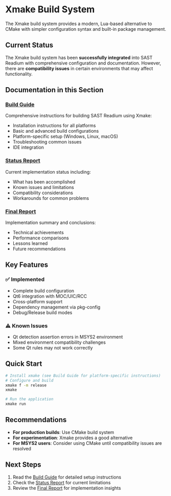 # Xmake Build System

The Xmake build system provides a modern, Lua-based alternative to CMake with simpler configuration syntax and built-in package management.

## Current Status

The Xmake build system has been **successfully integrated** into SAST Readium with comprehensive configuration and documentation. However, there are **compatibility issues** in certain environments that may affect functionality.

## Documentation in this Section

### [Build Guide](xmake-build.md)

Comprehensive instructions for building SAST Readium using Xmake:

- Installation instructions for all platforms
- Basic and advanced build configurations
- Platform-specific setup (Windows, Linux, macOS)
- Troubleshooting common issues
- IDE integration

### [Status Report](xmake-status.md)

Current implementation status including:

- What has been accomplished
- Known issues and limitations
- Compatibility considerations
- Workarounds for common problems

### [Final Report](xmake-final-report.md)

Implementation summary and conclusions:

- Technical achievements
- Performance comparisons
- Lessons learned
- Future recommendations

## Key Features

### ✅ Implemented

- Complete build configuration
- Qt6 integration with MOC/UIC/RCC
- Cross-platform support
- Dependency management via pkg-config
- Debug/Release build modes

### ⚠️ Known Issues

- Qt detection assertion errors in MSYS2 environment
- Mixed environment compatibility challenges
- Some Qt rules may not work correctly

## Quick Start

```bash
# Install xmake (see Build Guide for platform-specific instructions)
# Configure and build
xmake f -m release
xmake

# Run the application
xmake run
```

## Recommendations

- **For production builds**: Use CMake build system
- **For experimentation**: Xmake provides a good alternative
- **For MSYS2 users**: Consider using CMake until compatibility issues are resolved

## Next Steps

1. Read the [Build Guide](xmake-build.md) for detailed setup instructions
2. Check the [Status Report](xmake-status.md) for current limitations
3. Review the [Final Report](xmake-final-report.md) for implementation insights
